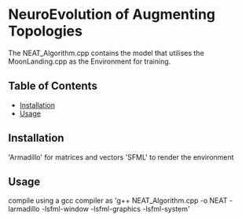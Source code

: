 # NeuroEvolution of Augmenting Topologies

The NEAT_Algorithm.cpp contains the model that utilises the MoonLanding.cpp as the Environment for training.

## Table of Contents

- [Installation](#installation)
- [Usage](#usage)

## Installation

'Armadillo' for matrices and vectors
'SFML' to render the environment

## Usage
compile using a gcc compiler as 
'g++ NEAT_Algorithm.cpp -o NEAT -larmadillo -lsfml-window -lsfml-graphics -lsfml-system'
